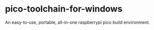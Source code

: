 # pico-toolchain-for-windows
An easy-to-use, portable, all-in-one raspberrypi pico build environment.
